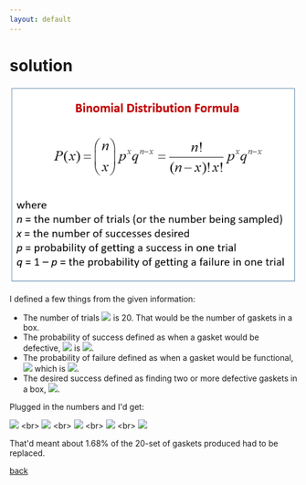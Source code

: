 ```yaml
---
layout: default
---
```


# solution

![](images/binomial.png)

I defined a few things from the given information:

- The number of trials ![](https://latex.codecogs.com/svg.latex?\inline&space;n) is 20. That would be the number of gaskets in a box.
- The probability of success defined as when a gasket would be defective, ![](https://latex.codecogs.com/svg.latex?\inline&space;p) is ![](https://latex.codecogs.com/svg.latex?\inline&space;0.01).
- The probability of failure defined as when a gasket would be functional, ![](https://latex.codecogs.com/svg.latex?\inline&space;q&space;=&space;1&space;-&space;0.0.1) which is ![](https://latex.codecogs.com/svg.latex?\inline&space;0.99).
- The desired success defined as finding two or more defective gaskets in a box, ![](https://latex.codecogs.com/svg.latex?\inline&space;P(x\geq2)&space;=&space;1&space;-&space;P(x&space;<&space;2)).

Plugged in the numbers and I'd get:

![](https://latex.codecogs.com/svg.latex?P(x&space;\geq&space;2)&space;=&space;1&space;-&space;P(x&space;<&space;2)) <br>
![](https://latex.codecogs.com/svg.latex?P(x&space;\geq&space;2)&space;=&space;1&space;-&space;P(x&space;=&space;0)&space;-&space;P(x&space;=&space;1)) <br>
![](https://latex.codecogs.com/svg.latex?P(x&space;\geq&space;2)&space;=&space;1&space;-&space;\frac{20!}{(20-0)!0!}&space;0.01^{20}&space;0.99^{20-0}&space;-&space;\frac{20!}{(20-1)!1!}&space;0.01^{20}&space;0.99^{20-1}) <br>
![](https://latex.codecogs.com/svg.latex?P(x&space;\geq&space;2)&space;=&space;1&space;-&space;0.817907&space;-&space;0.165234) <br>
![](https://latex.codecogs.com/svg.latex?P(x&space;\geq&space;2)&space;=&space;0.016859)

That'd meant about 1.68% of the 20-set of gaskets produced had to be replaced.

[back](./challenge.md)
